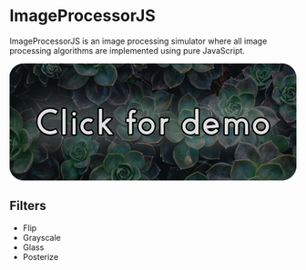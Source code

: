 # ImageProcessorJS

ImageProcessorJS is an image processing simulator where all image processing algorithms are implemented using pure JavaScript.

<div align="center">
    <a href="https://biarmic.github.io/image-processor-js/" target="_blank">
        <img src="./src/assets/images/demo-link.png" >
    </a>
</div>

## Filters
* Flip
* Grayscale
* Glass
* Posterize